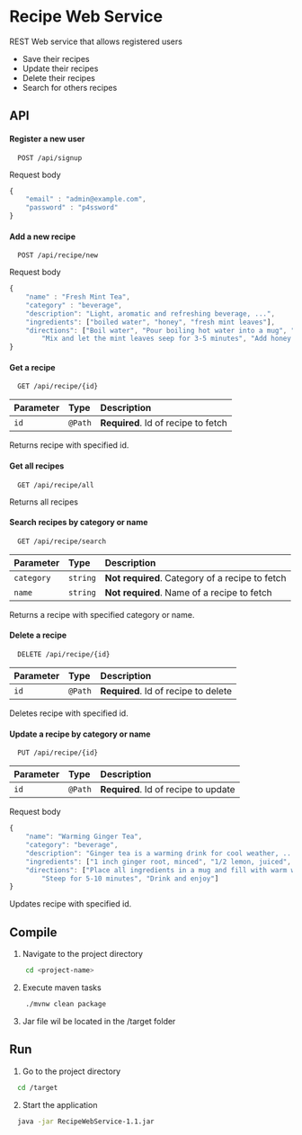 
# Recipe Web Service

REST Web service that allows registered users

* Save their recipes
* Update their recipes
* Delete their recipes
* Search for others recipes
## API

#### Register a new user

```
  POST /api/signup
```
Request body
```js
{
    "email" : "admin@example.com",
    "password" : "p4ssword"
}
```

#### Add a new recipe

```
  POST /api/recipe/new
```
Request body
```js
{
    "name" : "Fresh Mint Tea",
    "category" : "beverage",
    "description": "Light, aromatic and refreshing beverage, ...",
    "ingredients": ["boiled water", "honey", "fresh mint leaves"],
    "directions": ["Boil water", "Pour boiling hot water into a mug", "Add fresh mint leaves", 
        "Mix and let the mint leaves seep for 3-5 minutes", "Add honey and mix again"]
}
```

#### Get a recipe

```
  GET /api/recipe/{id}
```

| Parameter | Type    | Description                         |
|:----------|:--------|:------------------------------------|
| `id`      | `@Path` | **Required**. Id of recipe to fetch |

Returns recipe with specified id.

#### Get all recipes

```
  GET /api/recipe/all
```

Returns all recipes

#### Search recipes by category or name

```
  GET /api/recipe/search
```
| Parameter  | Type     | Description                                     |
|:-----------|:---------|:------------------------------------------------|
| `category` | `string` | **Not required**. Category of a recipe to fetch |
| `name`     | `string` | **Not required**. Name of a recipe to fetch     |

Returns a recipe with specified category or name.

#### Delete a recipe

```
  DELETE /api/recipe/{id}
```
| Parameter | Type    | Description                          |
|:----------|:--------|:-------------------------------------|
| `id`      | `@Path` | **Required**. Id of recipe to delete |

Deletes recipe with specified id.

#### Update a recipe by category or name

```
  PUT /api/recipe/{id}
```
| Parameter | Type    | Description                          |
|:----------|:--------|:-------------------------------------|
| `id`      | `@Path` | **Required**. Id of recipe to update |
  
Request body
```js
{
    "name": "Warming Ginger Tea",
    "category": "beverage",
    "description": "Ginger tea is a warming drink for cool weather, ...",
    "ingredients": ["1 inch ginger root, minced", "1/2 lemon, juiced", "1/2 teaspoon manuka honey"],
    "directions": ["Place all ingredients in a mug and fill with warm water (not too hot so you keep the beneficial honey compounds in tact)", 
        "Steep for 5-10 minutes", "Drink and enjoy"]
}
```

Updates recipe with specified id.

## Compile

1. Navigate to the project directory
```bash
    cd <project-name>
```

2. Execute maven tasks
```bash
    ./mvnw clean package
```

3. Jar file wil be located in the /target folder

## Run

1. Go to the project directory

```bash
  cd /target
```

2. Start the application

```bash
  java -jar RecipeWebService-1.1.jar
```